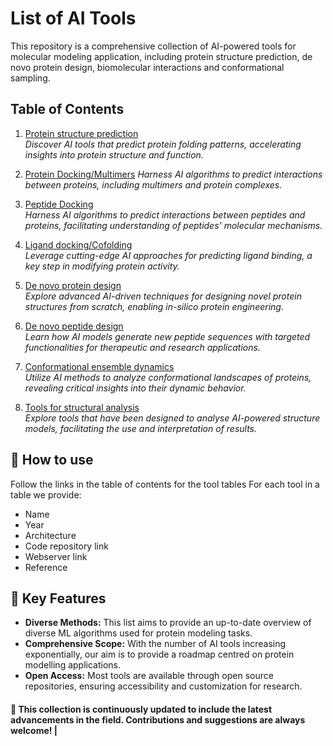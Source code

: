 # List of AI Tools

This repository is a comprehensive collection of AI-powered tools for molecular modeling application, including protein structure prediction, de novo protein design, biomolecular interactions and conformational sampling.

## Table of Contents

1. [Protein structure prediction](protein-folding/README.md)  
   *Discover AI tools that predict protein folding patterns, accelerating insights into protein structure and function.*

2. [Protein Docking/Multimers](https://github.com/DiPizio-Lab/List_AI_tools/blob/main/protein-protein%20docking)
   *Harness AI algorithms to predict interactions between proteins, including multimers and protein complexes.*

4. [Peptide Docking](peptide-protein-docking/README.md)  
   *Harness AI algorithms to predict interactions between peptides and proteins, facilitating understanding of peptides' molecular mechanisms.*

5. [Ligand docking/Cofolding](ligand-docking/README.md)  
   *Leverage cutting-edge AI approaches for predicting ligand binding, a key step in modifying protein activity.*

6. [De novo protein design](de-novo-protein-design/README.md)  
   *Explore advanced AI-driven techniques for designing novel protein structures from scratch, enabling in-silico protein engineering.*

7. [De novo peptide design](de-novo-peptide-design/README.md)  
   *Learn how AI models generate new peptide sequences with targeted functionalities for therapeutic and research applications.*

8. [Conformational ensemble dynamics](conformational-ensemble-design/README.md)  
   *Utilize AI methods to analyze conformational landscapes of proteins, revealing critical insights into their dynamic behavior.*

9. [Tools for structural analysis](/README.md)  
   *Explore tools that have been designed to analyse AI-powered structure models, facilitating the use and interpretation of results.*


## 📖 How to use

Follow the links in the table of contents for the tool tables
For each tool in a table we provide:
- Name
- Year
- Architecture
- Code repository link
- Webserver link
- Reference

## 🚀 Key Features

- **Diverse Methods:** This list aims to provide an up-to-date overview of diverse ML algorithms used for protein modeling tasks.  
- **Comprehensive Scope:** With the number of AI tools increasing exponentially, our aim is to provide a roadmap centred on protein modelling applications.  
- **Open Access:** Most tools are available through open source repositories, ensuring accessibility and customization for research.  

#### 🔨 This collection is continuously updated to include the latest advancements in the field. Contributions and suggestions are always welcome!                         |
